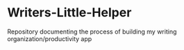 # Writers-Little-Helper
Repository documenting the process of building my writing organization/productivity app
